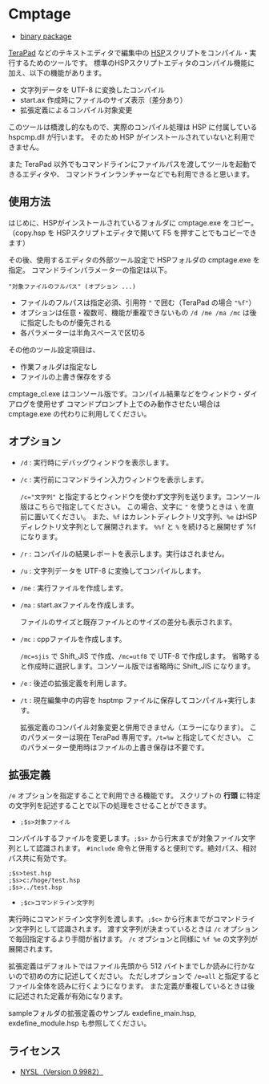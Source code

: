 ﻿# Cmptage

- [binary package](https://github.com/skymonsters-Ks/Cmptage/releases)

[TeraPad](http://www5f.biglobe.ne.jp/~t-susumu/library/tpad.html) などのテキストエディタで編集中の
[HSP](http://hsp.tv/)スクリプトをコンパイル・実行するためのツールです。
標準のHSPスクリプトエディタのコンパイル機能に加え、以下の機能があります。

- 文字列データを UTF-8 に変換したコンパイル
- start.ax 作成時にファイルのサイズ表示（差分あり）
- 拡張定義によるコンパイル対象変更

このツールは橋渡し的なもので、実際のコンパイル処理は HSP に付属している hspcmp.dll が行います。
そのため HSP がインストールされていないと利用できません。

また TeraPad 以外でもコマンドラインにファイルパスを渡してツールを起動できるエディタや、
コマンドラインランチャーなどでも利用できると思います。



## 使用方法

はじめに、HSPがインストールされているフォルダに cmptage.exe をコピー。
（copy.hsp を HSPスクリプトエディタで開いて F5 を押すことでもコピーできます）

その後、使用するエディタの外部ツール設定で HSPフォルダの cmptage.exe を指定。
コマンドラインパラメーターの指定は以下。

` "対象ファイルのフルパス" (オプション ...) `

- ファイルのフルパスは指定必須、引用符 ` " ` で囲む（TeraPad の場合 ` "%f" `）
- オプションは任意・複数可、機能が重複できないもの ` /d /me /ma /mc ` は後に指定したものが優先される
- 各パラメーターは半角スペースで区切る

その他のツール設定項目は、

- 作業フォルダは指定なし
- ファイルの上書き保存をする

cmptage_cl.exe はコンソール版です。コンパイル結果などをウィンドウ・ダイアログを使用せず
コマンドプロンプト上でのみ動作させたい場合は cmptage.exe の代わりに利用してください。



## オプション

- ` /d ` : 実行時にデバッグウィンドウを表示します。

- ` /c ` : 実行前にコマンドライン入力ウィンドウを表示します。

  ` /c="文字列" ` と指定するとウィンドウを使わず文字列を送ります。コンソール版はこちらで指定してください。
  この場合、文字に ` " ` を使うときは ` \ ` を直前に置いてください。
  また、` %f ` はカレントディレクトリ文字列、` %e ` はHSPディレクトリ文字列として展開されます。
  ` %%f ` と ` % ` を続けると展開せず %f になります。

- ` /r ` : コンパイルの結果レポートを表示します。実行はされません。

- ` /u ` : 文字列データを UTF-8 に変換してコンパイルします。

- ` /me ` : 実行ファイルを作成します。

- ` /ma ` : start.axファイルを作成します。

  ファイルのサイズと既存ファイルとのサイズの差分も表示されます。

- ` /mc ` : cppファイルを作成します。

  ` /mc=sjis ` で Shift_JIS で作成、` /mc=utf8 ` で UTF-8 で作成します。
  省略すると作成時に選択します。コンソール版では省略時に Shift_JIS になります。

- ` /e ` : 後述の拡張定義を利用します。

- ` /t ` : 現在編集中の内容を hsptmp ファイルに保存してコンパイル+実行します。

  拡張定義のコンパイル対象変更と併用できません（エラーになります）。
  このパラメーターは現在 TeraPad 専用です。` /t=%w ` と指定してください。
  このパラメーター使用時はファイルの上書き保存は不要です。



## 拡張定義

` /e ` オプションを指定することで利用できる機能です。
スクリプトの **行頭** に特定の文字列を記述することで以下の処理をさせることができます。

- ` ;$s>対象ファイル `

コンパイルするファイルを変更します。` ;$s> ` から行末までが対象ファイル文字列として認識されます。
` #include ` 命令と併用すると便利です。絶対パス、相対パス共に有効です。
```
;$s>test.hsp
;$s>c:/hoge/test.hsp
;$s>../test.hsp
```

- ` ;$c>コマンドライン文字列 `

実行時にコマンドライン文字列を渡します。` ;$c> ` から行末までがコマンドライン文字列として認識されます。
渡す文字列が決まっているときは ` /c ` オプションで毎回指定するより手間が省けます。
` /c ` オプションと同様に ` %f %e ` の文字列が展開されます。

拡張定義はデフォルトではファイル先頭から 512 バイトまでしか読みに行かないので初めの方に記述してください。
ただしオプションで ` /e=all ` と指定するとファイル全体を読みに行くようになります。
また定義が重複しているときは後に記述された定義が有効になります。

sampleフォルダの拡張定義のサンプル exdefine_main.hsp, exdefine_module.hsp も参照してください。



## ライセンス

- [NYSL（Version 0.9982）](http://www.kmonos.net/nysl/)

